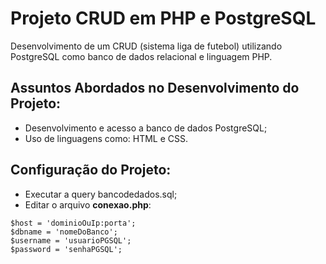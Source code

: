 # Projeto CRUD em PHP e PostgreSQL

Desenvolvimento de um CRUD (sistema liga de futebol) utilizando PostgreSQL como banco de dados relacional e linguagem PHP.

## Assuntos Abordados no Desenvolvimento do Projeto:

- Desenvolvimento e acesso a banco de dados PostgreSQL;
- Uso de linguagens como: HTML e CSS.

## Configuração do Projeto:

- Executar a query bancodedados.sql;
- Editar o arquivo **conexao.php**:

```
$host = 'dominioOuIp:porta';
$dbname = 'nomeDoBanco';
$username = 'usuarioPGSQL';
$password = 'senhaPGSQL';

```
